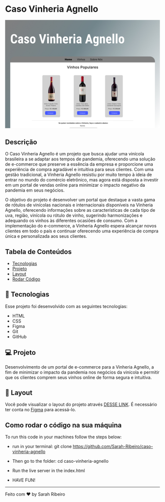 # Caso Vinheria Agnello

<img src="./image/img/Capa.jpg" />

## Descrição

O Caso Vinheria Agnello é um projeto que busca ajudar uma vinícola brasileira a se adaptar aos tempos de pandemia, oferecendo uma solução de e-commerce que preserve a essência da empresa e proporcione uma experiência de compra agradável e intuitiva para seus clientes. Com uma gestão tradicional, a Vinheria Agnello resistiu por muito tempo à ideia de entrar no mundo do comércio eletrônico, mas agora está disposta a investir em um portal de vendas online para minimizar o impacto negativo da pandemia em seus negócios.

O objetivo do projeto é desenvolver um portal que destaque a vasta gama de rótulos de vinícolas nacionais e internacionais disponíveis na Vinheria Agnello, oferecendo informações sobre as características de cada tipo de uva, região, vinícola ou rótulo de vinho, sugerindo harmonizações e adequando os vinhos às diferentes ocasiões de consumo. Com a implementação do e-commerce, a Vinheria Agnello espera alcançar novos clientes em todo o país e continuar oferecendo uma experiência de compra única e personalizada aos seus clientes.

## Tabela de Conteúdos

- [Tecnologias](#tecnologias)
- [Projeto](#projeto)
- [Layout](#layout)
- [Rodar Código](#como-rodar-o-código-na-sua-máquina)

## 🚀 Tecnologias

Esse projeto foi desenvolvido com as seguintes tecnologias:

- HTML
- CSS
- Figma
- Git
- GitHub

## 💻 Projeto

Desenvolvimento de um portal de e-commerce para a Vinheria Agnello, a fim de minimizar o impacto da pandemia nos negócios da vinícola e permitir que os clientes comprem seus vinhos online de forma segura e intuitiva.

## 🔖 Layout

Você pode visualizar o layout do projeto através [DESSE LINK](https://www.figma.com/file/tAAnnDmN3aHb2MXMnzwwzW/Caso-da-Vinheria-Agnello?type=design&node-id=3%3A12&t=VtErXQCJXP3ZnYMD-1). É necessário ter conta no [Figma](https://figma.com) para acessá-lo.

## Como rodar o código na sua máquina

To run this code in your machines follow the steps below:

- run in your terminal: git clone https://github.com/Sarah-Ribeiro/caso-vinheria-agnello

- Then go to the folder: cd caso-vinheria-agnello

- Run the live server in the index.html

- HAVE FUN!

---

Feito com ♥ by Sarah Ribeiro
